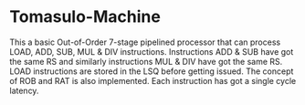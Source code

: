 # Tomasulo-Machine

This a basic Out-of-Order 7-stage pipelined processor that can process LOAD, ADD, SUB, MUL & DIV instructions. Instructions ADD & SUB have got the same RS and similarly instructions MUL & DIV have got the same RS. LOAD instructions are stored in the LSQ before getting issued. The concept of ROB and RAT is also implemented. Each instruction has got a single cycle latency.

